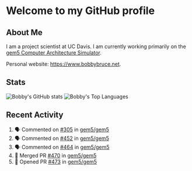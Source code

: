 # Welcome to my GitHub profile

## About Me

I am a project scientist at UC Davis. I am currently working primarily on the [gem5 Computer Architecture Simulator](https://github.com/gem5).

Personal website: <https://www.bobbybruce.net>.

## Stats

![Bobby's GitHub stats](https://github-readme-stats.vercel.app/api?username=bobbyrbruce&show_icons=true&theme=responsive&include_all_commits=true&count_private=true&show=reviews&disable_animations=true)
![Bobby's Top Languages ](https://github-readme-stats.vercel.app/api/top-langs/?username=bobbyrbruce&layout=compact&theme=responsive&count_private=true&langs_count=10&disable_animations=true)

## Recent Activity

<!--START_SECTION:activity-->
1. 🗣 Commented on [#305](https://github.com/gem5/gem5/pull/305#issuecomment-1767802604) in [gem5/gem5](https://github.com/gem5/gem5)
2. 🗣 Commented on [#452](https://github.com/gem5/gem5/issues/452#issuecomment-1767254674) in [gem5/gem5](https://github.com/gem5/gem5)
3. 🗣 Commented on [#464](https://github.com/gem5/gem5/pull/464#issuecomment-1767213803) in [gem5/gem5](https://github.com/gem5/gem5)
4. 🎉 Merged PR [#470](https://github.com/gem5/gem5/pull/470) in [gem5/gem5](https://github.com/gem5/gem5)
5. 💪 Opened PR [#473](https://github.com/gem5/gem5/pull/473) in [gem5/gem5](https://github.com/gem5/gem5)
<!--END_SECTION:activity-->
